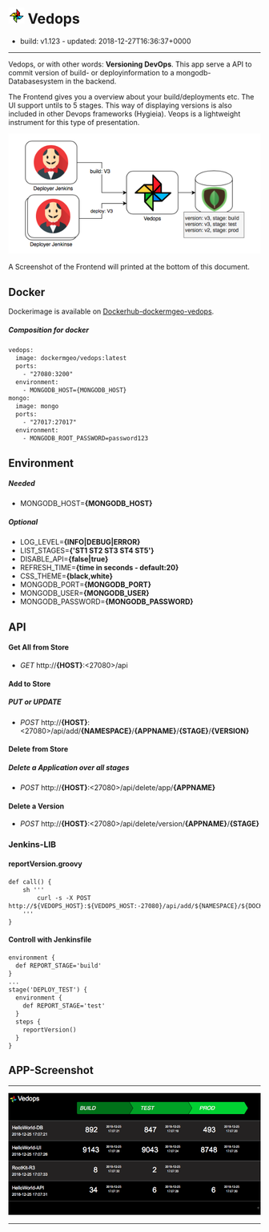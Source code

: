 # ![LOGO](docs/logo32.png) Vedops


- build: v1.123 - updated: 2018-12-27T16:36:37+0000
---


Vedops, or with other words: **Versioning DevOps**. This app serve a API to commit version of build- or deployinformation to a mongodb-Databasesystem in the backend.

The Frontend gives you a overview about your build/deployments etc. The UI support untils to 5 stages.
This way of displaying versions is also included in other Devops frameworks (Hygieia). Veops is a lightweight instrument for this type of presentation.

![Pipeline reporting](docs/pipeline-reporting.png)

A Screenshot of the Frontend will printed at the bottom of this document.

## Docker
Dockerimage is available on [Dockerhub-dockermgeo-vedops](https://hub.docker.com/r/dockermgeo/vedops).

##### Composition for docker
```
vedops:
  image: dockermgeo/vedops:latest
  ports:
    - "27080:3200"
  environment:
    - MONGODB_HOST={MONGODB_HOST}
mongo:
  image: mongo
  ports:
    - "27017:27017"
  environment:
    - MONGODB_ROOT_PASSWORD=password123
```

## Environment

##### Needed
  - MONGODB_HOST=**{MONGODB_HOST}**

##### Optional
  - LOG_LEVEL=**{INFO|DEBUG|ERROR}**
  - LIST_STAGES=**{'ST1 ST2 ST3 ST4 ST5'}**
  - DISABLE_API=**{false|true}**
  - REFRESH_TIME=**{time in seconds - default:20}**
  - CSS_THEME=**{black,white}**
  - MONGODB_PORT=**{MONGODB_PORT}**
  - MONGODB_USER=**{MONGODB_USER}**
  - MONGODB_PASSWORD=**{MONGODB_PASSWORD}**


## API
#### Get All from Store
- *GET* http://**{HOST}**:<27080>/api

#### Add to Store
##### PUT or UPDATE
- *POST* http://**{HOST}**:<27080>/api/add/**{NAMESPACE}**/**{APPNAME}**/**{STAGE}**/**{VERSION}**

#### Delete from Store

##### Delete a Application over all stages
- *POST* http://**{HOST}**:<27080>/api/delete/app/**{APPNAME}**

#### Delete a Version
- *POST* http://**{HOST}**:<27080>/api/delete/version/**{APPNAME}**/**{STAGE}**


### Jenkins-LIB

#### reportVersion.groovy
```
def call() {
    sh '''
        curl -s -X POST http://${VEDOPS_HOST}:${VEDOPS_HOST:-27080}/api/add/${NAMESPACE}/${DOCKER_IMAGE}/${REPORT_STAGE}/${BUILD_NUMBER}
    '''
}
```
#### Controll with Jenkinsfile
```
environment {
  def REPORT_STAGE='build'
}
...
stage('DEPLOY_TEST') {
  environment {
    def REPORT_STAGE='test'
  }
  steps {
    reportVersion()
  }
}
```

## APP-Screenshot

---

![Screenshot](docs/webview.png)

---
